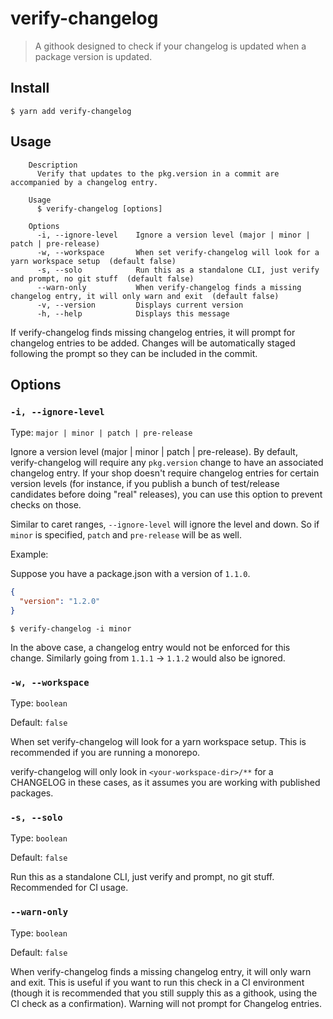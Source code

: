 # verify-changelog

> A githook designed to check if your changelog is updated when a package version is updated.

## Install

```
$ yarn add verify-changelog
```

## Usage

```
    Description
      Verify that updates to the pkg.version in a commit are accompanied by a changelog entry.

    Usage
      $ verify-changelog [options]

    Options
      -i, --ignore-level    Ignore a version level (major | minor | patch | pre-release)
      -w, --workspace       When set verify-changelog will look for a yarn workspace setup  (default false)
      -s, --solo            Run this as a standalone CLI, just verify and prompt, no git stuff  (default false)
      --warn-only           When verify-changelog finds a missing changelog entry, it will only warn and exit  (default false)
      -v, --version         Displays current version
      -h, --help            Displays this message
```

If verify-changelog finds missing changelog entries, it will prompt for changelog entries to be added. Changes will be automatically staged following the prompt so they can be included in the commit.

## Options

### `-i, --ignore-level`

Type: `major | minor | patch | pre-release`

Ignore a version level (major | minor | patch | pre-release). By default, verify-changelog will require any `pkg.version` change to have an associated changelog entry. If your shop doesn't require changelog entries for certain version levels (for instance, if you publish a bunch of test/release candidates before doing "real" releases), you can use this option to prevent checks on those.

Similar to caret ranges, `--ignore-level` will ignore the level and down. So if `minor` is specified, `patch` and `pre-release` will be as well.

Example:

Suppose you have a package.json with a version of `1.1.0`.

```json
{
  "version": "1.2.0"
}
```

```
$ verify-changelog -i minor
```

In the above case, a changelog entry would not be enforced for this change. Similarly going from `1.1.1` -> `1.1.2` would also be ignored.

### `-w, --workspace`

Type: `boolean`

Default: `false`

When set verify-changelog will look for a yarn workspace setup. This is recommended if you are running a monorepo.

verify-changelog will only look in `<your-workspace-dir>/**` for a CHANGELOG in these cases, as it assumes you are working with published packages.

### `-s, --solo`

Type: `boolean`

Default: `false`

Run this as a standalone CLI, just verify and prompt, no git stuff. Recommended for CI usage.

### `--warn-only`

Type: `boolean`

Default: `false`

When verify-changelog finds a missing changelog entry, it will only warn and exit. This is useful if you want to run this check in a CI environment (though it is recommended that you still supply this as a githook, using the CI check as a confirmation). Warning will not prompt for Changelog entries.
